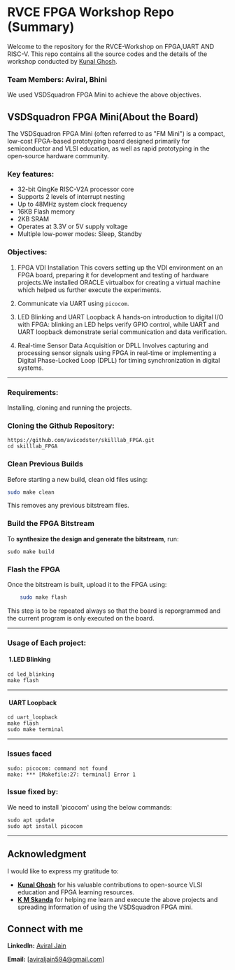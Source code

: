 # RVCE FPGA Workshop Repo (Summary)
Welcome to the repository for the RVCE-Workshop on FPGA,UART AND RISC-V. This repo contains all the source codes and the details of the workshop conducted by [Kunal Ghosh](https://www.linkedin.com/in/kunal-ghosh-vlsisystemdesign-com-28084836/).
### Team Members: Aviral, Bhini

We used VSDSquadron FPGA Mini to achieve the above objectives.
## VSDSquadron FPGA Mini(About the Board)
The VSDSquadron FPGA Mini (often referred to as "FM Mini") is a compact, low-cost FPGA-based prototyping board designed primarily for semiconductor and VLSI education, as well as rapid prototyping in the open-source hardware community.

### **Key features:**
- 32-bit QingKe RISC-V2A processor core
- Supports 2 levels of interrupt nesting
- Up to 48MHz system clock frequency
- 16KB Flash memory
- 2KB SRAM
- Operates at 3.3V or 5V supply voltage
- Multiple low-power modes: Sleep, Standby


### Objectives:

1. FPGA VDI Installation
   This covers setting up the VDI environment on an FPGA board, preparing it for development and testing of hardware projects.We installed ORACLE virtualbox for creating a virtual machine which helped us further execute the experiments.

2. Communicate via UART using `picocom`.

3. LED Blinking and UART Loopback
   A hands-on introduction to digital I/O with FPGA: blinking an LED helps verify GPIO control, while UART and UART loopback demonstrate serial communication and data verification.
4. Real-time Sensor Data Acquisition or DPLL
   Involves capturing and processing sensor signals using FPGA in real-time or implementing a Digital Phase-Locked Loop (DPLL) for timing synchronization in digital systems.
***
### Requirements:
Installing, cloning and running the projects.
### Cloning the Github Repository:
```
https://github.com/avicodster/skilllab_FPGA.git
cd skilllab_FPGA
```
### **Clean Previous Builds**

Before starting a new build, clean old files using:

```sh
sudo make clean
```

This removes any previous bitstream files.
### **Build the FPGA Bitstream**

To **synthesize the design and generate the bitstream**, run:

    sudo make build
### **Flash the FPGA**

Once the bitstream is built, upload it to the FPGA using:

```sh
    sudo make flash
```
This step is to be repeated always so that the board is reporgrammed and the current program is only executed on the board.
***
### Usage of Each project:
####  1.LED Blinking
```
cd led_blinking
make flash
```

***
####  UART Loopback
```
cd uart_loopback
make flash
sudo make terminal
```
***
### Issues faced
```
sudo: picocom: command not found
make: *** [Makefile:27: terminal] Error 1
```
### Issue fixed by:
We need to install 'picocom' using the below commands:
```
sudo apt update
sudo apt install picocom
```
***

## Acknowledgment  

I would like to express my gratitude to:  

- **[Kunal Ghosh](https://www.linkedin.com/in/kunal-ghosh-vlsisystemdesign-com-28084836/)** for his valuable contributions to open-source VLSI education and FPGA learning resources.  
- **[K M Skanda](https://www.linkedin.com/in/k-m-skanda-541a02291/)** for helping me learn and execute the above projects and spreading information of using the VSDSquadron FPGA mini.

## Connect with me
**LinkedIn:** [Aviral Jain](https://www.linkedin.com/in/aviral-jain-492399255/)

**Email:** [aviraljain594@gmail.com]
